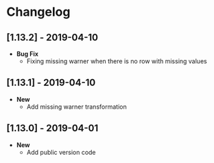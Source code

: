 # Changelog

## [1.13.2] - 2019-04-10
- **Bug Fix**
    - Fixing missing warner when there is no row with missing values
    
## [1.13.1] - 2019-04-10
- **New**
    - Add missing warner transformation
    
## [1.13.0] - 2019-04-01
- **New**
    - Add public version code
